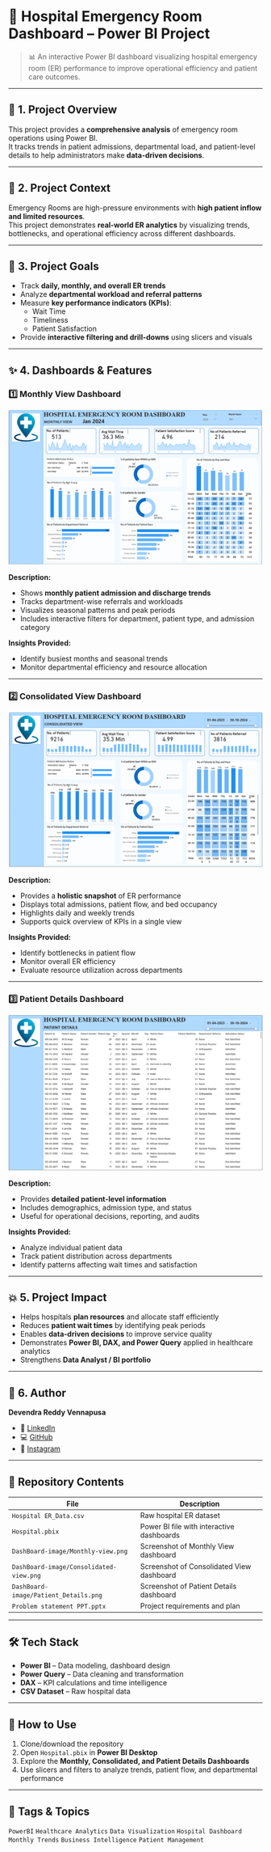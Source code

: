 # 🏥 Hospital Emergency Room Dashboard – Power BI Project

> 📊 An interactive Power BI dashboard visualizing hospital emergency room (ER) performance to improve operational efficiency and patient care outcomes.

---

## 📘 1. Project Overview

This project provides a **comprehensive analysis** of emergency room operations using Power BI.  
It tracks trends in patient admissions, departmental load, and patient-level details to help administrators make **data-driven decisions**.  

---

## 📂 2. Project Context

Emergency Rooms are high-pressure environments with **high patient inflow and limited resources**.  
This project demonstrates **real-world ER analytics** by visualizing trends, bottlenecks, and operational efficiency across different dashboards.

---

## 🎯 3. Project Goals

- Track **daily, monthly, and overall ER trends**  
- Analyze **departmental workload and referral patterns**  
- Measure **key performance indicators (KPIs)**:  
  - Wait Time  
  - Timeliness  
  - Patient Satisfaction  
- Provide **interactive filtering and drill-downs** using slicers and visuals  

---

## ✨ 4. Dashboards & Features

### 1️⃣ Monthly View Dashboard
![Monthly View](DashBoard-image/Monthly-view.png)  

**Description:**  
- Shows **monthly patient admission and discharge trends**  
- Tracks department-wise referrals and workloads  
- Visualizes seasonal patterns and peak periods  
- Includes interactive filters for department, patient type, and admission category  

**Insights Provided:**  
- Identify busiest months and seasonal trends  
- Monitor departmental efficiency and resource allocation  

---

### 2️⃣ Consolidated View Dashboard
![Consolidated View](DashBoard-image/Consolidated-view.png)  

**Description:**  
- Provides a **holistic snapshot** of ER performance  
- Displays total admissions, patient flow, and bed occupancy  
- Highlights daily and weekly trends  
- Supports quick overview of KPIs in a single view  

**Insights Provided:**  
- Identify bottlenecks in patient flow  
- Monitor overall ER efficiency  
- Evaluate resource utilization across departments  

---

### 3️⃣ Patient Details Dashboard
![Patient Details](DashBoard-image/Patient_Details.png)  

**Description:**  
- Provides **detailed patient-level information**  
- Includes demographics, admission type, and status  
- Useful for operational decisions, reporting, and audits  

**Insights Provided:**  
- Analyze individual patient data  
- Track patient distribution across departments  
- Identify patterns affecting wait times and satisfaction  

---

## 💥 5. Project Impact

- Helps hospitals **plan resources** and allocate staff efficiently  
- Reduces **patient wait times** by identifying peak periods  
- Enables **data-driven decisions** to improve service quality  
- Demonstrates **Power BI, DAX, and Power Query** applied in healthcare analytics  
- Strengthens **Data Analyst / BI portfolio**

---

## 🤝 6. Author

**Devendra Reddy Vennapusa**  
- 💼 [LinkedIn](https://www.linkedin.com/in/devendra-reddy-vennapusa)  
- 💻 [GitHub](https://github.com/devendrareddy2344)  
- 📸 [Instagram](https://www.instagram.com/devendra_reddy02/)  

---

## 📁 Repository Contents

| File | Description |
|------|-------------|
| `Hospital ER_Data.csv` | Raw hospital ER dataset |
| `Hospital.pbix` | Power BI file with interactive dashboards |
| `DashBoard-image/Monthly-view.png` | Screenshot of Monthly View dashboard |
| `DashBoard-image/Consolidated-view.png` | Screenshot of Consolidated View dashboard |
| `DashBoard-image/Patient_Details.png` | Screenshot of Patient Details dashboard |
| `Problem statement PPT.pptx` | Project requirements and plan |

---

## 🛠️ Tech Stack

- **Power BI** – Data modeling, dashboard design  
- **Power Query** – Data cleaning and transformation  
- **DAX** – KPI calculations and time intelligence  
- **CSV Dataset** – Raw hospital data  

---

## 🚀 How to Use

1. Clone/download the repository  
2. Open `Hospital.pbix` in **Power BI Desktop**  
3. Explore the **Monthly, Consolidated, and Patient Details Dashboards**  
4. Use slicers and filters to analyze trends, patient flow, and departmental performance  

---

## 🔖 Tags & Topics

`PowerBI` `Healthcare Analytics` `Data Visualization` `Hospital Dashboard` `Monthly Trends` `Business Intelligence` `Patient Management`
